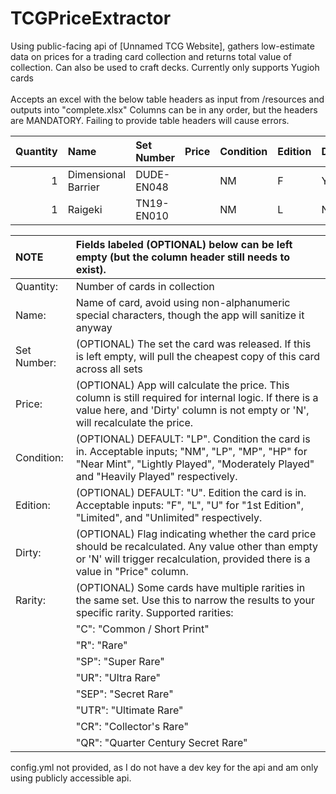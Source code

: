 # TCGPriceExtractor
Using public-facing api of [Unnamed TCG Website], gathers low-estimate data on prices for a trading card collection and returns total value of collection. Can also be used to craft decks. Currently only supports Yugioh cards\
\
Accepts an excel with the below table headers as input from /resources and outputs into "complete.xlsx" Columns can be in any order, but the headers are MANDATORY. Failing to provide table headers will cause errors.

| Quantity	| Name	              | Set Number	| Price	| Condition	| Edition	| Dirty | Rarity |
|----------:|:--------------------|:------------|------:|:----------|:--------|:------|:-------|
| 1	        | Dimensional Barrier	| DUDE-EN048	|	      | NM	      | F	      | Y     |        |
| 1	        | Raigeki	            | TN19-EN010  |	      | NM    	  | L       |	N     |        |


| NOTE | Fields labeled (OPTIONAL) below can be left empty (but the column header still needs to exist). |
|:---|:---|
| Quantity:     | Number of cards in collection |
| Name:         | Name of card, avoid using non-alphanumeric special characters, though the app will sanitize it anyway|
| Set Number:   | (OPTIONAL) The set the card was released. If this is left empty, will pull the cheapest copy of this card across all sets|
| Price:        | (OPTIONAL) App will calculate the price. This column is still required for internal logic. If there is a value here, and 'Dirty' column is not empty or 'N', will recalculate the price.|
| Condition:    | (OPTIONAL) DEFAULT: "LP". Condition the card is in. Acceptable inputs; "NM", "LP", "MP", "HP" for "Near Mint", "Lightly Played", "Moderately Played" and "Heavily Played" respectively.|
| Edition:      | (OPTIONAL) DEFAULT: "U". Edition the card is in. Acceptable inputs: "F", "L", "U" for "1st Edition", "Limited", and "Unlimited" respectively.|
| Dirty:        | (OPTIONAL) Flag indicating whether the card price should be recalculated. Any value other than empty or 'N' will trigger recalculation, provided there is a value in "Price" column.|
| Rarity:       | (OPTIONAL) Some cards have multiple rarities in the same set. Use this to narrow the results to your specific rarity. Supported rarities:  |
||"C": "Common / Short Print"  |
||"R": "Rare"  |
||"SP": "Super Rare"  |
||"UR": "Ultra Rare"  |
||"SEP": "Secret Rare"  |
||"UTR": "Ultimate Rare"  |
||"CR": "Collector's Rare"  |
||"QR": "Quarter Century Secret Rare" |

config.yml not provided, as I do not have a dev key for the api and am only using publicly accessible api.
